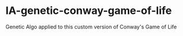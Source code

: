 # IA-genetic-conway-game-of-life
Genetic Algo applied to this custom version of Conway's Game of Life
